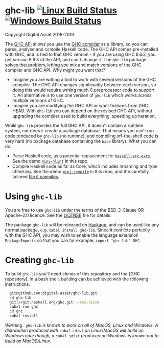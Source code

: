 # ghc-lib [![Linux Build Status](https://img.shields.io/travis/digital-asset/ghc-lib/master.svg?label=Linux%20%26%20Mac%20builds)](https://travis-ci.org/digital-asset/ghc-lib)  [![Windows Build Status](https://img.shields.io/appveyor/ci/shayne-fletcher-da/ghc-lib/master.svg?label=Windows%20build)](https://ci.appveyor.com/project/shayne-fletcher-da/ghc-lib)
Copyright Digital Asset 2018-2019.

The [GHC API](https://hackage.haskell.org/package/ghc) allows you use the [GHC compiler](https://www.haskell.org/ghc/) as a library, so you can parse, analyse and compile Haskell code. The GHC API comes pre-installed with GHC, and is tied to that GHC version - if you are using GHC 8.6.3, you get version 8.6.3 of the API, and can't change it. The `ghc-lib` package solves that problem, letting you mix and match versions of the GHC compiler and GHC API. Why might you want that?

* Imagine you are writing a tool to work with several versions of the GHC compiler. The GHC API changes significantly between each version, so doing this would require writing much C preprocessor code to support it. An alternative is to use one version of `ghc-lib` which works across multiple versions of GHC.
* Imagine you are modifying the GHC API or want features from GHC HEAD. With `ghc-lib` you can depend on the revised GHC API, without upgrading the compiler used to build everything, speeding up iteration.

While `ghc-lib` provides the full GHC API, it doesn't contain a runtime system, nor does it create a package database. That means you can't run code produced by `ghc-lib` (no runtime), and compiling off-the-shelf code is very hard (no package database containing the `base` library). What you can do:

* Parse Haskell code, as a potential replacement for [`haskell-src-exts`](https://hackage.haskell.org/package/haskell-src-exts). See the demo [`mini-hlint`](https://github.com/digital-asset/ghc-lib/blob/master/examples/mini-hlint/src/Main.hs) in this repo;
* Compile Haskell code as far as Core, which includes renaming and type checking. See the demo [`mini-compile`](https://github.com/digital-asset/ghc-lib/blob/master/examples/mini-compile/src/Main.hs) in this repo, and the carefully tailored [file it compiles](https://github.com/digital-asset/ghc-lib/blob/master/examples/mini-compile/test/MiniCompileTest.hs).

# Using `ghc-lib`

You are free to use `ghc-lib` under the terms of the BSD-3-Clause OR Apache-2.0 licence. See the [LICENSE](https://github.com/digital-asset/ghc-lib/blob/master/ghc-lib-gen/LICENSE) file for details.

The package `ghc-lib` will be released on [Hackage](https://hackage.haskell.org/), and can be used like any normal package, e.g. `cabal install ghc-lib`. Since it conflicts perfectly with the GHC API, you may wish to enable the language extension `PackageImports` so that you can for example, `import "ghc-lib" GHC`.

# Creating `ghc-lib`

To build `ghc-lib` you'll need clones of this repository and the [GHC repository]. In a bash shell, building can be achieved with the following instructions.
```bash
  git@github.com:digital-asset/ghc-lib.git
  cd ghc-lib
  git://git.haskell.org/ghc.git --recursive
  cabal run ghc
  cd ghc
  cabal install
```
*Warning : `ghc-lib` is known to work on all of MacOS, Linux and Windows. A distribution produced with `cabal sdist` on Linux/MacOS will build on Windows note though, a `cabal sdist` produced on Windows is known not to build on MacOS/Linux.*

